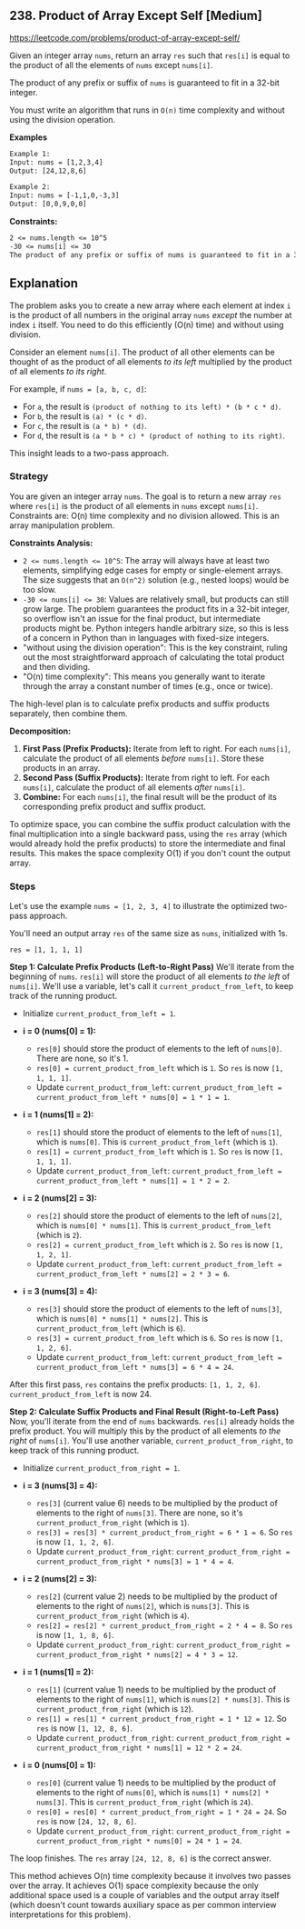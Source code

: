 ## 238. Product of Array Except Self [Medium]
https://leetcode.com/problems/product-of-array-except-self/

Given an integer array `nums`, return an array `res` such that `res[i]` is equal to the product of all the elements of `nums` except `nums[i]`.

The product of any prefix or suffix of `nums` is guaranteed to fit in a 32-bit integer.

You must write an algorithm that runs in `O(n)` time complexity and without using the division operation.

**Examples**
```tex
Example 1:
Input: nums = [1,2,3,4]
Output: [24,12,8,6]

Example 2:
Input: nums = [-1,1,0,-3,3]
Output: [0,0,9,0,0]
```

**Constraints:**
```tex
2 <= nums.length <= 10^5
-30 <= nums[i] <= 30
The product of any prefix or suffix of nums is guaranteed to fit in a 32-bit integer.
```


## Explanation
The problem asks you to create a new array where each element at index `i` is the product of all numbers in the original array `nums` *except* the number at index `i` itself. You need to do this efficiently (O(n) time) and without using division.

Consider an element `nums[i]`. The product of all other elements can be thought of as the product of all elements *to its left* multiplied by the product of all elements *to its right*.

For example, if `nums = [a, b, c, d]`:
* For `a`, the result is `(product of nothing to its left) * (b * c * d)`.
* For `b`, the result is `(a) * (c * d)`.
* For `c`, the result is `(a * b) * (d)`.
* For `d`, the result is `(a * b * c) * (product of nothing to its right)`.

This insight leads to a two-pass approach.

### Strategy
You are given an integer array `nums`.
The goal is to return a new array `res` where `res[i]` is the product of all elements in `nums` except `nums[i]`.
Constraints are: O(n) time complexity and no division allowed.
This is an array manipulation problem.

**Constraints Analysis:**
* `2 <= nums.length <= 10^5`: The array will always have at least two elements, simplifying edge cases for empty or single-element arrays. The size suggests that an `O(n^2)` solution (e.g., nested loops) would be too slow.
* `-30 <= nums[i] <= 30`: Values are relatively small, but products can still grow large. The problem guarantees the product fits in a 32-bit integer, so overflow isn't an issue for the final product, but intermediate products might be. Python integers handle arbitrary size, so this is less of a concern in Python than in languages with fixed-size integers.
* "without using the division operation": This is the key constraint, ruling out the most straightforward approach of calculating the total product and then dividing.
* "O(n) time complexity": This means you generally want to iterate through the array a constant number of times (e.g., once or twice).

The high-level plan is to calculate prefix products and suffix products separately, then combine them.

**Decomposition:**
1.  **First Pass (Prefix Products):** Iterate from left to right. For each `nums[i]`, calculate the product of all elements *before* `nums[i]`. Store these products in an array.
2.  **Second Pass (Suffix Products):** Iterate from right to left. For each `nums[i]`, calculate the product of all elements *after* `nums[i]`.
3.  **Combine:** For each `nums[i]`, the final result will be the product of its corresponding prefix product and suffix product.

To optimize space, you can combine the suffix product calculation with the final multiplication into a single backward pass, using the `res` array (which would already hold the prefix products) to store the intermediate and final results. This makes the space complexity O(1) if you don't count the output array.

### Steps
Let's use the example `nums = [1, 2, 3, 4]` to illustrate the optimized two-pass approach.

You'll need an output array `res` of the same size as `nums`, initialized with 1s.

`res = [1, 1, 1, 1]`

**Step 1: Calculate Prefix Products (Left-to-Right Pass)**
We'll iterate from the beginning of `nums`. `res[i]` will store the product of all elements *to the left* of `nums[i]`. We'll use a variable, let's call it `current_product_from_left`, to keep track of the running product.

* Initialize `current_product_from_left = 1`.

* **i = 0 (nums[0] = 1):**
    * `res[0]` should store the product of elements to the left of `nums[0]`. There are none, so it's 1.
    * `res[0] = current_product_from_left` which is `1`. So `res` is now `[1, 1, 1, 1]`.
    * Update `current_product_from_left`: `current_product_from_left = current_product_from_left * nums[0] = 1 * 1 = 1`.

* **i = 1 (nums[1] = 2):**
    * `res[1]` should store the product of elements to the left of `nums[1]`, which is `nums[0]`. This is `current_product_from_left` (which is `1`).
    * `res[1] = current_product_from_left` which is `1`. So `res` is now `[1, 1, 1, 1]`.
    * Update `current_product_from_left`: `current_product_from_left = current_product_from_left * nums[1] = 1 * 2 = 2`.

* **i = 2 (nums[2] = 3):**
    * `res[2]` should store the product of elements to the left of `nums[2]`, which is `nums[0] * nums[1]`. This is `current_product_from_left` (which is `2`).
    * `res[2] = current_product_from_left` which is `2`. So `res` is now `[1, 1, 2, 1]`.
    * Update `current_product_from_left`: `current_product_from_left = current_product_from_left * nums[2] = 2 * 3 = 6`.

* **i = 3 (nums[3] = 4):**
    * `res[3]` should store the product of elements to the left of `nums[3]`, which is `nums[0] * nums[1] * nums[2]`. This is `current_product_from_left` (which is `6`).
    * `res[3] = current_product_from_left` which is `6`. So `res` is now `[1, 1, 2, 6]`.
    * Update `current_product_from_left`: `current_product_from_left = current_product_from_left * nums[3] = 6 * 4 = 24`.

After this first pass, `res` contains the prefix products: `[1, 1, 2, 6]`.
`current_product_from_left` is now 24.

**Step 2: Calculate Suffix Products and Final Result (Right-to-Left Pass)**
Now, you'll iterate from the end of `nums` backwards. `res[i]` already holds the prefix product. You will multiply this by the product of all elements *to the right* of `nums[i]`. You'll use another variable, `current_product_from_right`, to keep track of this running product.

* Initialize `current_product_from_right = 1`.

* **i = 3 (nums[3] = 4):**
    * `res[3]` (current value 6) needs to be multiplied by the product of elements to the right of `nums[3]`. There are none, so it's `current_product_from_right` (which is `1`).
    * `res[3] = res[3] * current_product_from_right = 6 * 1 = 6`. So `res` is now `[1, 1, 2, 6]`.
    * Update `current_product_from_right`: `current_product_from_right = current_product_from_right * nums[3] = 1 * 4 = 4`.

* **i = 2 (nums[2] = 3):**
    * `res[2]` (current value 2) needs to be multiplied by the product of elements to the right of `nums[2]`, which is `nums[3]`. This is `current_product_from_right` (which is `4`).
    * `res[2] = res[2] * current_product_from_right = 2 * 4 = 8`. So `res` is now `[1, 1, 8, 6]`.
    * Update `current_product_from_right`: `current_product_from_right = current_product_from_right * nums[2] = 4 * 3 = 12`.

* **i = 1 (nums[1] = 2):**
    * `res[1]` (current value 1) needs to be multiplied by the product of elements to the right of `nums[1]`, which is `nums[2] * nums[3]`. This is `current_product_from_right` (which is `12`).
    * `res[1] = res[1] * current_product_from_right = 1 * 12 = 12`. So `res` is now `[1, 12, 8, 6]`.
    * Update `current_product_from_right`: `current_product_from_right = current_product_from_right * nums[1] = 12 * 2 = 24`.

* **i = 0 (nums[0] = 1):**
    * `res[0]` (current value 1) needs to be multiplied by the product of elements to the right of `nums[0]`, which is `nums[1] * nums[2] * nums[3]`. This is `current_product_from_right` (which is `24`).
    * `res[0] = res[0] * current_product_from_right = 1 * 24 = 24`. So `res` is now `[24, 12, 8, 6]`.
    * Update `current_product_from_right`: `current_product_from_right = current_product_from_right * nums[0] = 24 * 1 = 24`.

The loop finishes. The `res` array `[24, 12, 8, 6]` is the correct answer.

This method achieves O(n) time complexity because it involves two passes over the array. It achieves O(1) space complexity because the only additional space used is a couple of variables and the output array itself (which doesn't count towards auxiliary space as per common interview interpretations for this problem).
